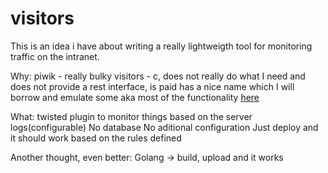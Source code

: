 # visitors
This is an idea i have about writing a really lightweigth tool for monitoring traffic on the intranet.

Why: piwik - really bulky
     visitors - c, does not really do what I need and does not provide a rest interface, is paid
                has a nice name which I will borrow and emulate some aka most of the functionality [here](https://github.com/antirez/visitors)

What: twisted plugin to monitor things based on the server logs(configurable)
      No database
      No aditional configuration
      Just deploy and it should work based on the rules defined
      
Another thought, even better: Golang -> build, upload and it works 
